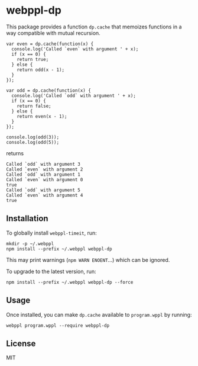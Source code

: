 # webppl-dp

This package provides a function `dp.cache` that memoizes functions in a way compatible with mutual recursion.

    var even = dp.cache(function(x) {
      console.log('Called `even` with argument ' + x);
      if (x == 0) {
        return true;
      } else {
        return odd(x - 1);
      }
    });
    
    var odd = dp.cache(function(x) {
      console.log('Called `odd` with argument ' + x);
      if (x == 0) {
        return false;
      } else {
        return even(x - 1);
      }
    });
    
    console.log(odd(3));
    console.log(odd(5));

returns

    Called `odd` with argument 3
    Called `even` with argument 2
    Called `odd` with argument 1
    Called `even` with argument 0
    true
    Called `odd` with argument 5
    Called `even` with argument 4
    true

## Installation

To globally install `webppl-timeit`, run:

    mkdir -p ~/.webppl
    npm install --prefix ~/.webppl webppl-dp

This may print warnings (`npm WARN ENOENT`...) which can be ignored.

To upgrade to the latest version, run:

    npm install --prefix ~/.webppl webppl-dp --force

## Usage

Once installed, you can make `dp.cache` available to `program.wppl` by running:

    webppl program.wppl --require webppl-dp

## License

MIT